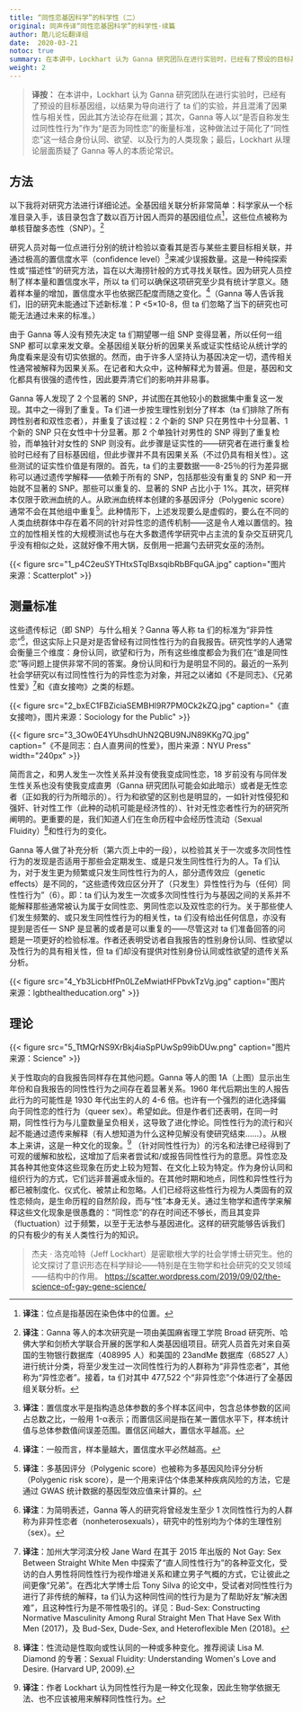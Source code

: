 ```yaml
---
title: “同性恋基因科学”的科学性（二）
original: 同声传译“同性恋基因科学”的科学性·续篇
author: 酷儿论坛翻译组
date:  2020-03-21
notoc: true
summary: 在本讲中，Lockhart 认为 Ganna 研究团队在进行实验时，已经有了预设的目标基因组，以结果为导向进行了 ta 们的实验，并且混淆了因果性与相关性，因此其方法论存在纰漏。
weight: 2
---
```


> **译按：**
> 在本讲中，Lockhart 认为 Ganna 研究团队在进行实验时，已经有了预设的目标基因组，以结果为导向进行了 ta 们的实验，并且混淆了因果性与相关性，因此其方法论存在纰漏；其次，Ganna 等人以“是否自称发生过同性性行为”作为“是否为同性恋”的衡量标准，这种做法过于简化了“同性恋”这一结合身份认同、欲望、以及行为的人类现象；最后，Lockhart 从理论层面质疑了 Ganna 等人的本质论常识。

## 方法

以下我将对研究方法进行详细论述。全基因组关联分析非常简单：科学家从一个标准目录入手，该目录包含了数以百万计因人而异的基因组位点[^1]，这些位点被称为单核苷酸多态性（SNP）。[^2]

研究人员对每一位点进行分别的统计检验以查看其是否与某些主要目标相关联，并通过极高的置信度水平（confidence level）[^3]来减少误报数量。这是一种纯探索性或“描述性”的研究方法，旨在以大海捞针般的方式寻找关联性。因为研究人员控制了样本量和置信度水平，所以 ta 们可以确保这项研究至少具有统计学意义。随着样本量的增加，置信度水平也依据匹配度而随之变化。[^4]（Ganna 等人告诉我们，旧的研究未能通过下述新标准：P <5×10-8，但 ta 们忽略了当下的研究也可能无法通过未来的标准。）

由于 Ganna 等人没有预先决定 ta 们期望哪一组 SNP 变得显著，所以任何一组 SNP 都可以拿来发文章。全基因组关联分析的因果关系或证实性结论从统计学的角度看来是没有切实依据的。然而，由于许多人坚持认为基因决定一切，遗传相关性通常被解释为因果关系。在记者和大众中，这种解释尤为普遍。但是，基因和文化都具有很强的遗传性，因此要弄清它们的影响并非易事。

Ganna 等人发现了 2 个显著的 SNP，并试图在其他较小的数据集中重复这一发现。其中之一得到了重复。Ta 们进一步按生理性别划分了样本（ta 们排除了所有跨性别者和双性恋者），并重复了该过程：2 个新的 SNP 只在男性中十分显著、1 个新的 SNP 只在女性中十分显著。那 2 个单独针对男性的 SNP 得到了重复检验，而单独针对女性的 SNP 则没有。此步骤是证实性的——研究者在进行重复检验时已经有了目标基因组，但此步骤并不具有因果关系（不过仍具有相关性）。这些测试的证实性价值是有限的。首先，ta 们的主要数据——8-25％的行为差异据称可以通过遗传学解释——依赖于所有的 SNP，包括那些没有重复的 SNP 和一开始就不显著的 SNP。那些可以重复的、显著的 SNP 占比小于 1%。其次，研究样本仅限于欧洲血统的人。从欧洲血统样本创建的多基因评分（Polygenic score）通常不会在其他组中重复[^5]。此种情形下，上述发现要么是虚假的，要么在不同的人类血统群体中存在着不同的针对异性恋的遗传机制——这是令人难以置信的。独立的加性相关性的大规模测试也与在大多数遗传学研究中占主流的复杂交互研究几乎没有相似之处，这就好像不用大锅，反倒用一把漏勺去研究女巫的汤剂。

{{< figure src="1_p4C2euSYTHtxSTqIBxsqibRbBFquGA.jpg" caption="图片来源：Scatterplot" >}}

## 测量标准

这些遗传标记（即 SNP）与什么相关？Ganna 等人称 ta 们的标准为“非异性恋”[^6]，但这实际上只是对是否曾经有过同性性行为的自我报告。研究性学的人通常会衡量三个维度：身份认同，欲望和行为，所有这些维度都会为我们在“谁是同性恋”等问题上提供非常不同的答案。身份认同和行为是明显不同的。最近的一系列社会学研究以有过同性性行为的异性恋为对象，并冠之以诸如《不是同志》、《兄弟性爱》[^7]和《直女接吻》之类的标题。

{{< figure src="2_bxEC1FBZiciaSEMBHl9R7PM0Ck2kZQ.jpg" caption="《直女接吻》，图片来源：Sociology for the Public" >}}

{{< figure src="3_3Ow0E4YUhsdhUhN2QBU9NJN89KKg7Q.jpg" caption="《不是同志：白人直男间的性爱》，图片来源：NYU Press" width="240px" >}}

简而言之，和男人发生一次性关系并没有使我变成同性恋，18 岁前没有与同伴发生性关系也没有使我变成直男（Ganna 研究团队可能会如此暗示）或者是无性恋者（正如我的行为所暗示的）。行为和欲望的区别也是明显的，一如针对性侵犯和强奸、针对性工作（此种的动机可能是经济性的）、针对无性恋者性行为的研究所阐明的。更重要的是，我们知道人们在生命历程中会经历性流动（Sexual Fluidity）[^8]和性行为的变化。

Ganna 等人做了补充分析（第六页上中的一段），以检验其关于一次或多次同性性行为的发现是否适用于那些会定期发生、或是只发生同性性行为的人。Ta 们认为，对于发生更为频繁或只发生同性性行为的人，部分遗传效应（genetic effects）是不同的，“这些遗传效应区分开了（只发生）异性性行为与（任何）同性性行为”（6）。即：ta 们认为发生一次或多次同性性行为与基因之间的关系并不能解释那些通常被认为属于女同性恋、男同性恋以及双性恋的行为。关于那些使人们发生频繁的、或只发生同性性行为的相关性，ta 们没有给出任何信息，亦没有提到是否任一 SNP 是显著的或者是可以重复的——尽管这对 ta 们准备回答的问题是一项更好的检验标准。作者还表明受访者自我报告的性别身份认同、性欲望以及性行为的具有相关性，但 ta 们却没有提供对性别身份认同或性欲望的遗传关系分析。

{{< figure src="4_Yb3LicbHfPn0LZeMwiatHFPbvkTzVg.jpg"  caption="图片来源：lgbthealtheducation.org" >}}

## 理论

{{< figure src="5_TtMQrNS9XrBkj4iaSpPUwSp99ibDUw.png" caption="图片来源：Science" >}}

关于性取向的自我报告同样存在其他问题。Ganna 等人的图 1A（上图）显示出生年份和自我报告的同性性行为之间存在着显著关系。1960 年代后期出生的人报告此行为的可能性是 1930 年代出生的人的 4-6 倍。也许有一个强烈的进化选择偏向于同性恋的性行为（queer sex）。希望如此。但是作者们还表明，在同一时期，同性性行为与儿童数量呈负相关，这导致了进化悖论。同性性行为的流行和兴起不能通过遗传来解释（有人想知道为什么这种见解没有使研究结束……）。从根本上来讲，这是一种文化的现象。[^9]
（针对同性性行为）的污名和法律已经得到了可观的缓解和放松，这增加了后来者尝试和/或报告同性性行为的意愿。异性恋及其各种其他变体这些现象在历史上较为短暂、在文化上较为特定。作为身份认同和组织行为的方式，它们远非普遍或永恒的。在其他时期和地点，同性和异性性行为都已被制度化、仪式化、被禁止和忽略。人们已经将这些性行为视为人类固有的双性恋倾向，是生命历程的自然阶段，而与“性”本身无关。通过生物学和遗传学来解释这些文化现象是很愚蠢的：“同性恋”的存在时间还不够长，而且其变异（fluctuation）过于频繁，以至于无法参与基因进化。这样的研究能够告诉我们的只有极少的有关人类性行为的知识。

> 杰夫 · 洛克哈特（Jeff Lockhart）是密歇根大学的社会学博士研究生。他的论文探讨了意识形态在科学辩论——特别是在生物学和社会研究的交叉领域——结构中的作用。
> https://scatter.wordpress.com/2019/09/02/the-science-of-gay-gene-science/

[^1]: **译注**：位点是指基因在染色体中的位置。  
[^2]: **译注**：Ganna 等人的本次研究是一项由美国麻省理工学院 Broad 研究所、哈佛大学和剑桥大学联合开展的医学和人类基因组项目。研究人员首先对来自英国的生物银行数据库（408995 人）和美国的 23andMe 数据库（68527 人）进行统计分类，将至少发生过一次同性性行为的人群称为“非异性恋者”，其他称为“异性恋者”。接着，ta 们对其中 477,522 个“非异性恋”个体进行了全基因组关联分析。  
[^3]: **译注**：置信度水平是指构造总体参数的多个样本区间中，包含总体参数的区间占总数之比，一般用 1-α表示；而置信区间是指在某一置信水平下，样本统计值与总体参数值间误差范围。置信区间越大，置信水平越高。  
[^4]: **译注**：一般而言，样本量越大，置信度水平必然越高。  
[^5]: **译注**：多基因评分（Polygenic score）也被称为多基因风险评分分析（Polygenic risk score），是一个用来评估个体患某种疾病风险的方法，它是通过 GWAS 统计数据的基因型效应值来计算的。
[^6]: **译注**：为简明表述，Ganna 等人的研究将曾经发生至少 1 次同性性行为的人群称为非异性恋者（nonheterosexuals），研究中的性别均为个体的生理性别（sex）。
[^7]: **译注**：加州大学河滨分校 Jane Ward 在其于 2015 年出版的 Not Gay: Sex Between Straight White Men 中探索了“直人同性性行为”的各种亚文化，受访的白人男性将同性性行为视作增进关系和建立男子气概的方式，它让彼此之间更像“兄弟”。在西北大学博士后 Tony Silva 的论文中，受试者对同性性行为进行了非传统的解释，ta 们认为这种同性间的性行为是为了帮助好友“解决困难”，且这种性行为是不带性吸引的。详见：Bud-Sex: Constructing Normative Masculinity Among Rural Straight Men That Have Sex With Men (2017)，及 Bud-Sex, Dude-Sex, and Heteroflexible Men (2018)。
[^8]: **译注**：性流动是性取向或性认同的一种或多种变化。推荐阅读 Lisa M. Diamond 的专著：Sexual Fluidity: Understanding Women's Love and Desire. (Harvard UP, 2009).
[^9]: **译注**：作者 Lockhart 认为同性性行为是一种文化现象，因此生物学依据无法、也不应该被用来解释同性性行为。